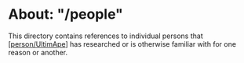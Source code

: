 # About: "/people"

This directory contains references to individual persons that [[person/UltimApe]] has researched or is otherwise familiar with for one reason or another.

[//begin]: # "Autogenerated link references for markdown compatibility"
[person/UltimApe]: ultimape.md "About: UltimApe"
[//end]: # "Autogenerated link references"